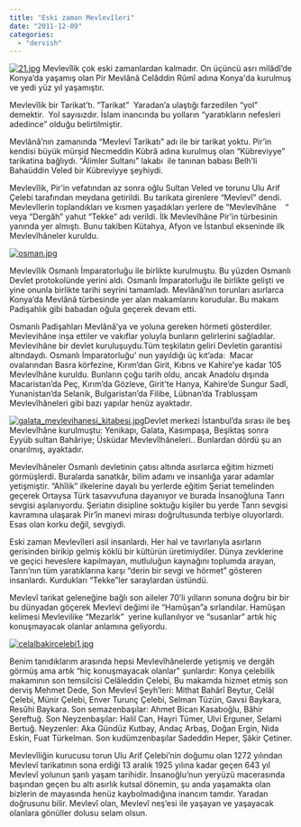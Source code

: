 ```yaml
---
title: "Eski zaman Mevlevîleri"
date: "2011-12-09"
categories: 
  - "dervish"
---
```


[![21.jpg](/uploads/2011/12/21.jpg)](/uploads/2011/12/21.jpg "21.jpg") Mevlevîlik çok eski zamanlardan kalmadır. On üçüncü asrı milâdî’de Konya’da yaşamış olan Pir Mevlânâ Celâddin Rûmî adına Konya'da kurulmuş ve yedi yüz yıl yaşamıştır.

Mevlevîlik bir Tarikat’tı. “Tarikat”  Yaradan’a ulaştığı farzedilen “yol” demektir.  Yol sayısızdır. İslam inancında bu yolların “yaratıkların nefesleri adedince” olduğu belirtilmiştir.

Mevlânâ’nın zamanında “Mevlevî Tarikatı” adı ile bir tarikat yoktu. Pir’in kendisi büyük mürşid Necmeddin Kübrâ adına kurulmuş olan “Kübreviyye” tarikatina bağlıydı. “Âlimler Sultanı” lakabı  ile tanınan babası Belh'li Bahaüddin Veled bir Kübreviyye şeyhiydi.

Mevlevîlik, Pir’in vefatından az sonra oğlu Sultan Veled ve torunu Ulu Arif Çelebi tarafından meydana getirildi. Bu tarikata girenlere “Mevlevî” dendi. Mevlevîlerin toplandıkları ve kısmen yaşadıkları yerlere de “Mevlevîhâne    “ veya “Dergâh” yahut “Tekke” adı verildi. İlk Mevlevîhâne Pir’in türbesinin yanında yer almıştı. Bunu takiben Kütahya, Afyon ve İstanbul ekseninde ilk Mevlevîhâneler kuruldu.

[![osman.jpg](/uploads/2011/12/osman.jpg)](/uploads/2011/12/osman.jpg "osman.jpg")

Mevlevîlik Osmanlı İmparatorluğu ile birlikte kurulmuştu. Bu yüzden Osmanlı Devlet protokolünde yerini aldı. Osmanlı İmparatorluğu ile birlikte gelişti ve yine onunla birlikte tarihi seyrini tamamladı. Mevlânâ’nın torunları asırlarca Konya’da Mevlânâ türbesinde yer alan makamlarını korudular. Bu makam Padişahlık gibi babadan oğula geçerek devam etti.

Osmanlı Padişahları Mevlânâ’ya ve yoluna gereken hörmeti gösterdiler. Mevlevihâne inşa ettiler ve vakıflar yoluyla bunların gelirlerini sağladılar. Mevlevihâne bir devlet kuruluşuydu.Tüm teşkilatın geliri Devletin garantisi altındaydı. Osmanlı İmparatorluğu' nun yayıldığı üç kıt’ada:  Macar ovalarından Basra körfezine, Kırım’dan Girit, Kıbrıs ve Kahire’ye kadar 105 Mevlevîhâne kuruldu. Bunların çoğu tarih oldu, ancak Anadolu dışında Macaristan’da Peç, Kırım’da Gözleve, Girit’te Hanya, Kahire’de Sungur Sadî, Yunanistan’da Selanik, Bulgaristan’da Filibe, Lübnan’da Trablusşam Mevlevîhâneleri gibi bazı yapılar henüz ayaktadır.

[![galata_mevlevihanesi_kitabesi.jpg](/uploads/2011/12/galata_mevlevihanesi_kitabesi.jpg)](/uploads/2011/12/galata_mevlevihanesi_kitabesi.jpg "galata_mevlevihanesi_kitabesi.jpg")Devlet merkezi İstanbul’da sırası ile beş Mevlevîhâne kurulmuştu: Yenikapı, Galata, Kasımpaşa, Beşiktaş sonra Eyyüb sultan Bahâriye; Üsküdar Mevlevîlhâneleri.. Bunlardan dördü şu an onarılmış, ayaktadır.

Mevlevîhâneler Osmanlı devletinin çatısı altında asırlarca eğitim hizmeti görmüşlerdi. Buralarda sanatkâr, bilim adamı ve insanlığa yarar adamlar yetişmiştir. “Ahîlik” ilkelerine dayalı bu yerlerde eğitim Şeriat temelinden geçerek Ortaysa Türk tasavvufuna dayanıyor ve burada İnsanoğluna Tanrı sevgisi aşılanıyordu. Şeriatın disipline soktuğu kişiler bu yerde Tanrı sevgisi kavramına ulaşarak Pir’în manevi mirası doğrultusunda terbiye oluyorlardı. Esas olan korku değil, sevgiydi.

Eski zaman Mevlevîleri asil insanlardı. Her hal ve tavırlarıyla asırların gerisinden birikip gelmiş köklü bir kültürün üretimiydiler. Dünya zevklerine ve geçici heveslere kapılmayan, mutluluğun kaynağını toplumda arayan, Tanrı’nın tüm yaratıklarına karşı “derin bir sevgi ve hörmet” gösteren insanlardı. Kurdukları “Tekke”ler saraylardan üstündü.

Mevlevî tarikat geleneğine bağlı son aileler 70’li yılların sonuna doğru bir bir bu dünyadan göçerek Mevlevî değimi ile “Hamûşan”a sırlandılar. Hamûşan kelimesi Mevlevilike “Mezarlık”  yerine kullanılıyor ve “susanlar” artık hiç konuşmayacak olanlar anlamına geliyordu.

[![celalbakircelebi1.jpg](/uploads/2011/12/celalbakircelebi1.jpg)](/uploads/2011/12/celalbakircelebi1.jpg "celalbakircelebi1.jpg")

Benim tanıdıklarım arasında hepsi Mevlevîhânelerde yetişmiş ve dergâh görmüş ama artık “hiç konuşmayacak olanlar” şunlardır: Konya çelebilik makamının son temsilcisi Celâleddin Çelebi, Bu makamda hizmet etmiş son derviş Mehmet Dede, Son Mevlevî Şeyh’leri: Mithat Bahârî Beytur, Celâl Çelebi, Münir Çelebi, Enver Turunç Çelebi, Selman Tüzün, Gavsi Baykara, Resûhi Baykara. Son semazenbaşılar: Ahmet Bican Kasaboğlu, Bâhir Şereftuğ. Son Neyzenbaşılar: Halil Can, Hayri Tümer, Ulvi Erguner, Selami Bertuğ. Neyzenler: Aka Gündüz Kutbay, Andaç Arbaş, Doğan Ergin, Nida Eskin, Fuat Türkelman. Son kudümzenbaşılar Sadeddin Heper, Şâkir Çetiner.

Mevlevîliğin kurucusu torun Ulu Arif Çelebi’nin doğumu olan 1272 yılından Mevlevî tarikatının sona erdiği 13 aralık 1925 yılına kadar geçen 643 yıl Mevlevî yolunun şanlı yaşam tarihidir. İnsanoğlu’nun yeryüzü macerasında başından geçen bu altı asırlık kutsal dönemin, şu anda yaşamakta olan bizlerin de mayasında henüz kaybolmadığına inancım tamdır. Yaradan doğrusunu bilir. Mevlevî olan, Mevlevî neş’esi ile yaşayan ve yaşayacak olanlara gönüller dolusu selam olsun.
